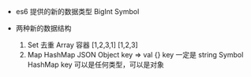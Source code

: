 - es6 提供的新的数据类型
    BigInt Symbol
    
- 两种新的数据结构
    1. Set  去重
        Array 容器
        [1,2,3,1]
        [1,2,3]
    2. Map HashMap JSON Object key => val
        {} key 一定是 string Symbol
        HashMap key 可以是任何类型，可以是对象